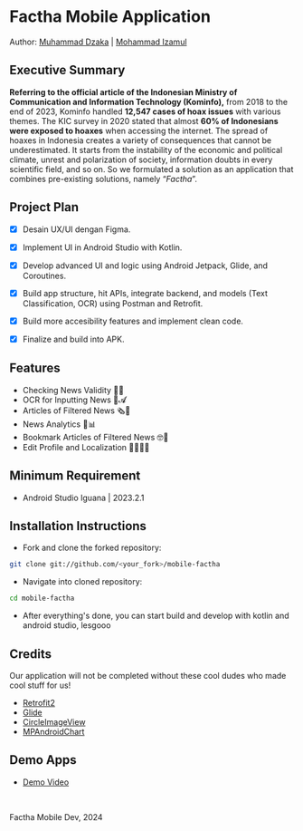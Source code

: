 # Factha Mobile Application
Author: [Muhammad Dzaka](https://linkedin.com/in/mhmddzk/) | [Mohammad Izamul](https://www.linkedin.com/in/izamulfikri/)

<span>

## Executive Summary

<span>

**Referring to the official article of the Indonesian Ministry of Communication and Information Technology (Kominfo),** from 2018 to the end of 2023, Kominfo handled **12,547 cases of hoax issues** with various themes. The KIC survey in 2020 stated that almost **60% of Indonesians were exposed to hoaxes** when accessing the internet. The spread of hoaxes in Indonesia creates a variety of consequences that cannot be underestimated. It starts from the instability of the economic and political climate, unrest and polarization of society, information doubts in every scientific field, and so on. So we formulated a solution as an application that combines pre-existing solutions, namely “*Factha*”.

## Project Plan

<span>


- [x] Desain UX/UI dengan Figma.

- [x] Implement UI in Android Studio with Kotlin.

- [x] Develop advanced UI and logic using Android Jetpack, Glide, and Coroutines.

- [x] Build app structure, hit APIs, integrate backend, and models (Text Classification, OCR) using Postman and Retrofit.

- [x] Build more accesibility features and implement clean code.

- [x] Finalize and build into APK.

## Features

<span>

- Checking News Validity 📰✅
- OCR for Inputting News 🤳𝓐
- Articles of Filtered News 🗞️📲
- News Analytics 📰📊
- Bookmark Articles of Filtered News 🤓📲
- Edit Profile and Localization 🙍‍♀️🙎‍♂️

## Minimum Requirement

<span>

- Android Studio Iguana | 2023.2.1 

## Installation Instructions

<span>

- Fork and clone the forked repository:

```bash
git clone git://github.com/<your_fork>/mobile-factha
```

- Navigate into cloned repository:
  
```bash
cd mobile-factha
```

- After everything's done, you can start build and develop with kotlin and android studio, lesgooo

## Credits

<span>

Our application will not be completed without these cool dudes who made cool stuff for us!

- [Retrofit2](https://square.github.io/retrofit/)
- [Glide](https://github.com/bumptech/glide)
- [CircleImageView](https://github.com/hdodenhof/CircleImageView)
- [MPAndroidChart](https://github.com/PhilJay/MPAndroidChart)

## Demo Apps
- [Demo Video](https://drive.google.com/file/d/19AeDaOk3Hwx_jVlxWP5NRBmO0h_1FoPv/view?usp=drive_link)

<br>

Factha Mobile Dev, 2024
